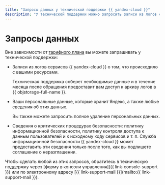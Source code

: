 ```yaml
---
title: "Запросы данных у технической поддержки {{ yandex-cloud }}"
description: "У технической поддержки можно запросить записи из логов сервисов {{ yandex-cloud }}, ваши персональные данные, а также сведения о критических процедурах безопасности."
---
```


# Запросы данных



Вне зависимости от [тарифного плана](overview.md) вы можете запрашивать у технической поддержки:


* Записи из логов сервисов {{ yandex-cloud }} о том, что происходило с вашими ресурсами.
  
  Техническая поддержка соберет необходимые данные и в течение месяца после обращения предоставит вам доступ к архиву логов в {{ objstorage-full-name }}.
     
* Ваши персональные данные, которые хранит Яндекс, а также любые сведения об этих данных.

  Вы также можете запросить полное удаление персональных данных.

* Сведения о критических процедурах безопасности: политику информационной безопасности, политику контроля доступа к данным пользователей и к исходному коду сервисов и т. п. Служба информационной безопасности {{ yandex-cloud }} может предоставить эти сведения только после того, как вы подпишете соглашение о неразглашении.

Чтобы сделать любой из этих запросов, обратитесь в техническую поддержку через [форму в консоли управления]({{ link-console-support }}) или по электронному адресу [{{ link-support-mail }}](mailto:{{ link-support-mail }}).
